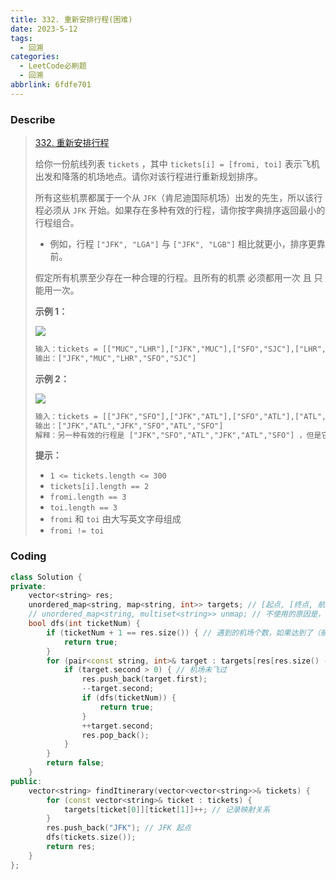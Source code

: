 ```yaml
---
title: 332. 重新安排行程(困难)
date: 2023-5-12
tags:
  - 回溯
categories:
  - LeetCode必刷题
  - 回溯
abbrlink: 6fdfe701
---
```


### Describe

> [332. 重新安排行程](https://leetcode.cn/problems/reconstruct-itinerary/)
>
> 给你一份航线列表 `tickets` ，其中 `tickets[i] = [fromi, toi]` 表示飞机出发和降落的机场地点。请你对该行程进行重新规划排序。
>
> 所有这些机票都属于一个从 `JFK`（肯尼迪国际机场）出发的先生，所以该行程必须从 `JFK` 开始。如果存在多种有效的行程，请你按字典排序返回最小的行程组合。
>
> - 例如，行程 `["JFK", "LGA"]` 与 `["JFK", "LGB"]` 相比就更小，排序更靠前。
>
> 假定所有机票至少存在一种合理的行程。且所有的机票 必须都用一次 且 只能用一次。
>
>  
>
> **示例 1：**
>
> ![](https://s1.vika.cn/space/2023/05/12/dfabfaf347314cc6bbbefacf1922b0cf)
>
> ```txt
> 输入：tickets = [["MUC","LHR"],["JFK","MUC"],["SFO","SJC"],["LHR","SFO"]]
> 输出：["JFK","MUC","LHR","SFO","SJC"]
> ```
>
> **示例 2：**
>
> ![](https://s1.vika.cn/space/2023/05/12/d29117da7c2543aab37e11ad8c920aa9)
>
> ```txt
> 输入：tickets = [["JFK","SFO"],["JFK","ATL"],["SFO","ATL"],["ATL","JFK"],["ATL","SFO"]]
> 输出：["JFK","ATL","JFK","SFO","ATL","SFO"]
> 解释：另一种有效的行程是 ["JFK","SFO","ATL","JFK","ATL","SFO"] ，但是它字典排序更大更靠后。
> ```
>
>  
>
> **提示：**
>
> - `1 <= tickets.length <= 300`
> - `tickets[i].length == 2`
> - `fromi.length == 3`
> - `toi.length == 3`
> - `fromi` 和 `toi` 由大写英文字母组成
> - `fromi != toi`

### Coding

```cpp
class Solution {
private:
    vector<string> res;
    unordered_map<string, map<string, int>> targets; // [起点, [终点, 航班次数]]，终点能不能去只需要标记一下航班次数就可以
    // unordered_map<string, multiset<string>> unmap; // 不使用的原因是，终点集合需要进行删除，但是删除之后迭代器就会失效
    bool dfs(int ticketNum) {
        if (ticketNum + 1 == res.size()) { // 遇到的机场个数，如果达到了（航班数量+1）
            return true;
        }
        for (pair<const string, int>& target : targets[res[res.size() - 1]]) {
            if (target.second > 0) { // 机场未飞过
                res.push_back(target.first);
                --target.second;
                if (dfs(ticketNum)) {
                    return true;
                }
                ++target.second;
                res.pop_back();
            }
        }
        return false;
    }
public:
    vector<string> findItinerary(vector<vector<string>>& tickets) {
        for (const vector<string>& ticket : tickets) {
            targets[ticket[0]][ticket[1]]++; // 记录映射关系
        }
        res.push_back("JFK"); // JFK 起点
        dfs(tickets.size());
        return res;
    }
};
```

